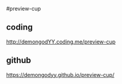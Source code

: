 #preview-cup
## coding 
http://demongodYY.coding.me/preview-cup
## github 
https://demongodyy.github.io/preview-cup/
